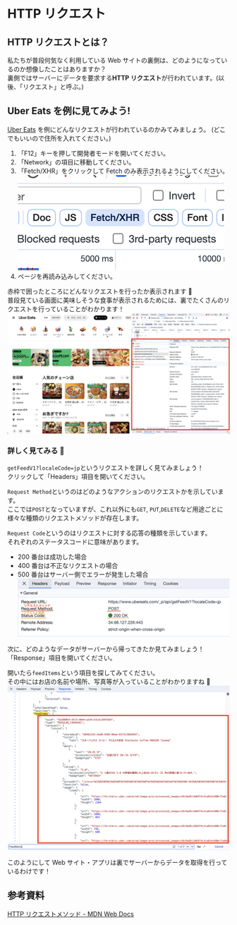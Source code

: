 # HTTP リクエスト

## HTTP リクエストとは？

私たちが普段何気なく利用している Web サイトの裏側は、どのようになっているのか想像したことはありますか？  
裏側ではサーバーにデータを要求する**HTTP リクエスト**が行われています。(以後、「リクエスト」と呼ぶ。)

## Uber Eats を例に見てみよう!

[Uber Eats](https://www.ubereats.com/jp) を例にどんなリクエストが行われているのかみてみましょう。
(どこでもいいので住所を入れてください。)

1. 「F12」キーを押して開発者モードを開いてください。
2. 「Network」の項目に移動してください。
3. 「Fetch/XHR」をクリックして Fetch のみ表示されるようにしてください。
   ![View only fetching](assets/view-only-fetching.png)
4. ページを再読み込みしてください。

赤枠で囲ったところにどんなリクエストを行ったか表示されます 👀  
普段見ている画面に美味しそうな食事が表示されるためには、裏でたくさんのリクエストを行っていることがわかります！
![What is happen behind web site?](assets/what-is-happen-behind-website.png)

### 詳しく見てみる 👀

`getFeedV1?localeCode=jp`というリクエストを詳しく見てみましょう！  
クリックして「Headers」項目を開いてください。

`Request Method`というのはどのようなアクションのリクエストかを示しています。  
ここでは`POST`となっていますが、これ以外にも`GET`, `PUT`,`DELETE`など用途ごとに様々な種類のリクエストメソッドが存在します。

`Request Code`というのはリクエストに対する応答の種類を示しています。  
それぞれのステータスコードに意味があります。

- 200 番台は成功した場合
- 400 番台は不正なリクエストの場合
- 500 番台はサーバー側でエラーが発生した場合
  ![Uber Eats Request details](assets/uber-request-details.png)

次に、どのようなデータがサーバーから帰ってきたか見てみましょう！  
「Response」項目を開いてください。

開いたら`feedItems`という項目を探してみてください。  
その中にはお店の名前や場所、写真等が入っていることがわかりますね 👀
![Uber Eats Response](assets/uber-item-list.png)

このようにして Web サイト・アプリは裏でサーバーからデータを取得を行っているわけです！

## 参考資料

[HTTP リクエストメソッド - MDN Web Docs](https://developer.mozilla.org/ja/docs/Web/HTTP/Methods)
